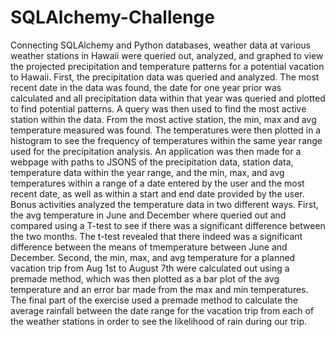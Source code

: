 # SQLAlchemy-Challenge

Connecting SQLAlchemy and Python databases, weather data at various weather stations in Hawaii were queried out, analyzed, and graphed to view the projected precipitation and temperature patterns for a potential vacation to Hawaii.  First, the precipitation data was queried and analyzed.  The most recent date in the data was found, the date for one year prior was calculated and all precipitation data within that year was queried and plotted to find potential patterns.  A query was then used to find the most active station within the data.  From the most active station, the min, max and avg temperature measured was found.  The temperatures were then plotted in a histogram to see the frequency of temperatures within the same year range used for the precipitation analysis.  An application was then made for a webpage with paths to JSONS of the precipitation data, station data, temperature data within the year range, and the min, max, and avg temperatures within a range of a date entered by the user and the most recent date, as well as within a start and end date provided by the user.  Bonus activities analyzed the temperature data in two different ways.  First, the avg temperature in June and December where queried out and compared using a T-test to see if there was a significant difference between the two months.  The t-test revealed that there indeed was a significant difference between the means of tmemperature between June and December.  Second, the min, max, and avg temperature for a planned vacation trip from Aug 1st to August 7th were calculated out using a premade method, which was then plotted as a bar plot of the avg temperature and an error bar made from the max and min temperatures.  The final part of the exercise used a premade method to calculate the average rainfall between the date range for the vacation trip from each of the weather stations in order to see the likelihood of rain during our trip.
